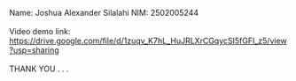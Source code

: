 Name: Joshua Alexander Silalahi
NIM: 2502005244
<br>
<br>
Video demo link: https://drive.google.com/file/d/1zuqv_K7hL_HuJRLXrCGqycSI5fGFI_z5/view?usp=sharing
<br>
<br>
THANK YOU . . .
